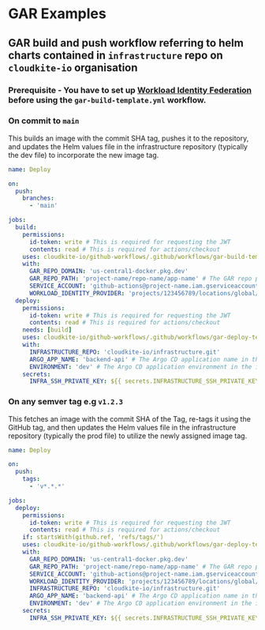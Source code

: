 # GAR Examples

## GAR build and push workflow referring to helm charts contained in `infrastructure` repo on `cloudkite-io` organisation

### Prerequisite - You have to set up [Workload Identity Federation](https://github.com/marketplace/actions/authenticate-to-google-cloud#setup) before using the `gar-build-template.yml` workflow.

### On commit to `main`
This builds an image with the commit SHA tag, pushes it to the repository, and updates the Helm values file in the infrastructure repository (typically the dev file) to incorporate the new image tag.

```yml
name: Deploy

on:
  push:
    branches:
      - 'main'

jobs:
  build:
    permissions:
      id-token: write # This is required for requesting the JWT
      contents: read # This is required for actions/checkout
    uses: cloudkite-io/github-workflows/.github/workflows/gar-build-template.yml
    with:
      GAR_REPO_DOMAIN: 'us-central1-docker.pkg.dev' 
      GAR_REPO_PATH: 'project-name/repo-name/app-name' # The GAR repo path where the image will be stored
      SERVICE_ACCOUNT: 'github-actions@project-name.iam.gserviceaccount.com' # The service account used to authenticate to GAR
      WORKLOAD_IDENTITY_PROVIDER: 'projects/123456789/locations/global/workloadIdentityPools/my-pool/providers/my-provider' #The full identifier of the Workload Identity Provider, including the project number, pool name, and provider name.
  deploy:
    permissions:
      id-token: write # This is required for requesting the JWT
      contents: read # This is required for actions/checkout
    needs: [build]
    uses: cloudkite-io/github-workflows/.github/workflows/gar-deploy-template.yml
    with:
      INFRASTRUCTURE_REPO: 'cloudkite-io/infrastructure.git'
      ARGO_APP_NAME: 'backend-api' # The Argo CD application name in the infrastructure repo
      ENVIRONMENT: 'dev' # The Argo CD application environment in the infrastructure repo
    secrets:
      INFRA_SSH_PRIVATE_KEY: ${{ secrets.INFRASTRUCTURE_SSH_PRIVATE_KEY }} # SSH key with readwrite permissions to the infrastructure repo
```

### On any semver tag e.g `v1.2.3`
This fetches an image with the commit SHA of the Tag, re-tags it using the GitHub tag, and then updates the Helm values file in the infrastructure repository (typically the prod file) to utilize the newly assigned image tag.
```yml
name: Deploy

on:
  push:
    tags:
      - 'v*.*.*'

jobs:
  deploy:
    permissions:
      id-token: write # This is required for requesting the JWT
      contents: read # This is required for actions/checkout
    if: startsWith(github.ref, 'refs/tags/')
    uses: cloudkite-io/github-workflows/.github/workflows/gar-deploy-template.yml
    with:
      GAR_REPO_DOMAIN: 'us-central1-docker.pkg.dev' 
      GAR_REPO_PATH: 'project-name/repo-name/app-name' # The GAR repo path where the image will be stored
      SERVICE_ACCOUNT: 'github-actions@project-name.iam.gserviceaccount.com' # The service account used to authenticate to GAR
      WORKLOAD_IDENTITY_PROVIDER: 'projects/123456789/locations/global/workloadIdentityPools/my-pool/providers/my-provider' #The full identifier of the Workload Identity Provider, including the project number, pool name, and provider name.
      INFRASTRUCTURE_REPO: 'cloudkite-io/infrastructure.git'
      ARGO_APP_NAME: 'backend-api' # The Argo CD application name in the infrastructure repo
      ENVIRONMENT: 'dev' # The Argo CD application environment in the infrastructure repo
    secrets:
      INFRA_SSH_PRIVATE_KEY: ${{ secrets.INFRASTRUCTURE_SSH_PRIVATE_KEY }} # SSH key with readwrite permissions to the infrastructure repo
```
